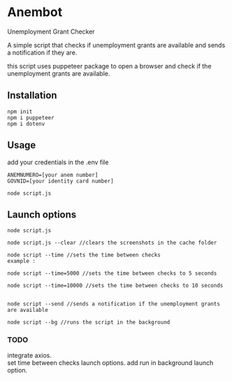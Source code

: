 # Anembot

Unemployment Grant Checker

A simple script that checks if unemployment grants are available and sends a
notification if they are.

this script uses puppeteer package to open a browser and check if the
unemployment grants are available.

## Installation

```
npm init
npm i puppeteer
npm i dotenv
```

## Usage

add your credentials in the .env file

```
ANEMNUMERO=[your anem number]
GOVNID=[your identity card number]
```

`node script.js`

## Launch options

```
node script.js

node script.js --clear //clears the screenshots in the cache folder

node script --time //sets the time between checks 
example : 

node script --time=5000 //sets the time between checks to 5 seconds

node script --time=10000 //sets the time between checks to 10 seconds


node script --send //sends a notification if the unemployment grants are available

node script --bg //runs the script in the background
```

### TODO

integrate axios.\
set time between checks launch options. add run in background launch option.
